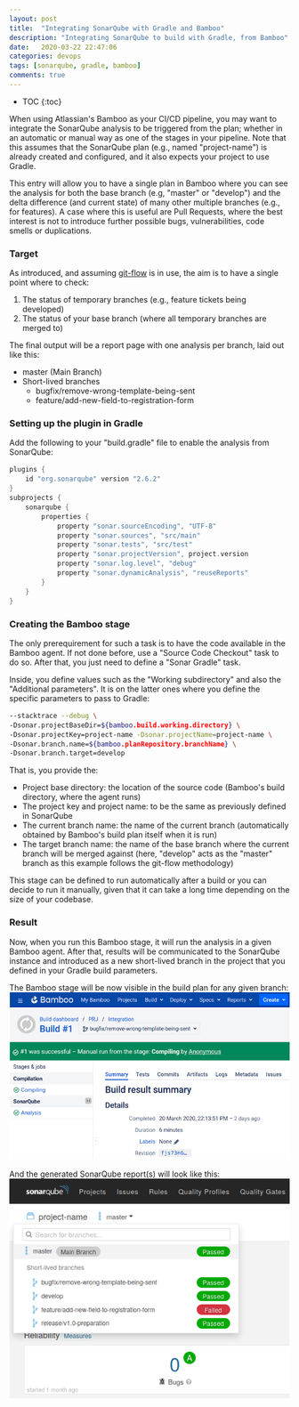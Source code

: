 ```yaml
---
layout: post
title:  "Integrating SonarQube with Gradle and Bamboo"
description: "Integrating SonarQube to build with Gradle, from Bamboo"
date:   2020-03-22 22:47:06
categories: devops
tags: [sonarqube, gradle, bamboo]
comments: true
---
```


* TOC
{:toc}

When using Atlassian's Bamboo as your CI/CD pipeline, you may want to integrate the SonarQube analysis to be triggered from the plan; whether in an automatic or manual way as one of the stages in your pipeline. Note that this assumes that the SonarQube plan (e.g., named "project-name") is already created and configured, and it also expects your project to use Gradle.

This entry will allow you to have a single plan in Bamboo where you can see the analysis for both the base branch (e.g, "master" or "develop") and the delta difference (and current state) of many other multiple branches (e.g., for features). A case where this is useful are Pull Requests, where the best interest is not to introduce further possible bugs, vulnerabilities, code smells or duplications.

<!--more-->

### Target

As introduced, and assuming [git-flow](https://nvie.com/posts/a-successful-git-branching-model/) is in use, the aim is to have a single point where to check:

1. The status of temporary branches (e.g., feature tickets being developed)
1. The status of your base branch (where all temporary branches are merged to)

The final output will be a report page with one analysis per branch, laid out like this:
* master (Main Branch)
* Short-lived branches
  * bugfix/remove-wrong-template-being-sent
  * feature/add-new-field-to-registration-form

### Setting up the plugin in Gradle

Add the following to your "build.gradle" file to enable the analysis from SonarQube:

```gradle
plugins {
    id "org.sonarqube" version "2.6.2"
}
subprojects {
    sonarqube {
        properties {
            property "sonar.sourceEncoding", "UTF-8"
            property "sonar.sources", "src/main"
            property "sonar.tests", "src/test"
            property "sonar.projectVersion", project.version
            property "sonar.log.level", "debug"
            property "sonar.dynamicAnalysis", "reuseReports"
        }
    }
}
```

### Creating the Bamboo stage

The only prerequirement for such a task is to have the code available in the Bamboo agent. If not done before, use a "Source Code Checkout" task to do so. After that, you just need to define a "Sonar Gradle" task.

Inside, you define values such as the "Working subdirectory" and also the "Additional parameters". It is on the latter ones where you define the specific parameters to pass to Gradle:

```bash
--stacktrace --debug \
-Dsonar.projectBaseDir=${bamboo.build.working.directory} \
-Dsonar.projectKey=project-name -Dsonar.projectName=project-name \
-Dsonar.branch.name=${bamboo.planRepository.branchName} \
-Dsonar.branch.target=develop
```

That is, you provide the:
* Project base directory: the location of the source code (Bamboo's build directory, where the agent runs)
* The project key and project name: to be the same as previously defined in SonarQube
* The current branch name: the name of the current branch (automatically obtained by Bamboo's build plan itself when it is run)
* The target branch name: the name of the base branch where the current branch will be merged against (here, "develop" acts as the "master" branch as this example follows the git-flow methodology)

This stage can be defined to run automatically after a build or you can decide to run it manually, given that it can take a long time depending on the size of your codebase.

### Result

Now, when you run this Bamboo stage, it will run the analysis in a given Bamboo agent. After that, results will be communicated to the SonarQube instance and introduced as a new short-lived branch in the project that you defined in your Gradle build parameters.

The Bamboo stage will be now visible in the build plan for any given branch:
![bamboo_stage]

And the generated SonarQube report(s) will look like this:
![sonarqube_reports]

[bamboo_stage]: /img/post/2020-03-22-Bamboo-plan-with-Gradle-and-SonarQube/bamboo_stage.png?style=img-center "SonarQube stage in the Bamboo plan for a given branch"
[sonarqube_reports]: /img/post/2020-03-22-Bamboo-plan-with-Gradle-and-SonarQube/sonarqube_reports.png?style=img-center "SonarQube reports of a project analysed from Bamboo"
